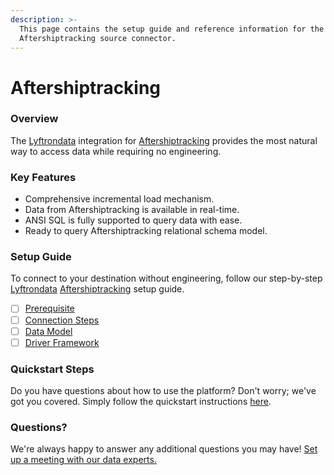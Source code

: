 ```yaml
---
description: >-
  This page contains the setup guide and reference information for the
  Aftershiptracking source connector.
---
```


# Aftershiptracking

### Overview

The [Lyftrondata](https://www.lyftrondata.com/) integration for [Aftershiptracking](https://www.lyftrondata.com/integration/sales-analytics/aftership-tracking/) provides the most natural way to access data while requiring no engineering.

### Key Features

* Comprehensive incremental load mechanism.
* Data from Aftershiptracking is available in real-time.
* ANSI SQL is fully supported to query data with ease.
* Ready to query Aftershiptracking relational schema model.

### Setup Guide

To connect to your destination without engineering, follow our step-by-step [Lyftrondata](https://www.lyftrondata.com/) [Aftershiptracking](https://www.lyftrondata.com/integration/sales-analytics/aftership-tracking/) setup guide.

* [ ] [Prerequisite](prerequisite.md)
* [ ] [Connection Steps](connection-steps.md)
* [ ] [Data Model](data-model/erd.md)
* [ ] [Driver Framework](driver-framework/)

### Quickstart Steps

Do you have questions about how to use the platform? Don't worry; we've got you covered. Simply follow the quickstart instructions [here](broken-reference).

### Questions? <a href="#questions" id="questions"></a>

We're always happy to answer any additional questions you may have! [Set up a meeting with our data experts.](https://www.lyftrondata.com/book-a-meeting/)
